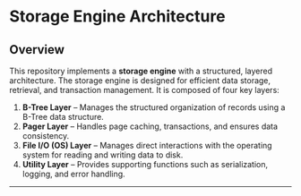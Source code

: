# Storage Engine Architecture

## Overview

This repository implements a **storage engine** with a structured, layered architecture. The storage engine is designed
for efficient data storage, retrieval, and transaction management. It is composed of four key layers:

1. **B-Tree Layer** – Manages the structured organization of records using a B-Tree data structure.
2. **Pager Layer** – Handles page caching, transactions, and ensures data consistency.
3. **File I/O (OS) Layer** – Manages direct interactions with the operating system for reading and writing data to disk.
4. **Utility Layer** – Provides supporting functions such as serialization, logging, and error handling.

---


